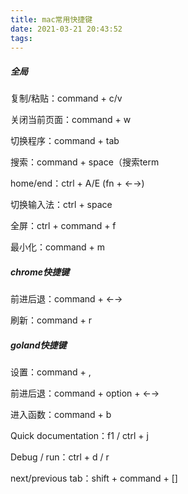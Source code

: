 ```yaml
---
title: mac常用快捷键
date: 2021-03-21 20:43:52
tags:
---
```




##### 全局

复制/粘贴：command + c/v

关闭当前页面：command + w

切换程序：command + tab

搜索：command + space（搜索term

home/end：ctrl + A/E  (fn + ←→)

切换输入法：ctrl + space

全屏：ctrl + command + f

最小化：command + m



##### chrome快捷键

前进后退：command + ←→

刷新：command + r





##### goland快捷键

设置：command + ,

前进后退：command + option + ←→

进入函数：command + b

Quick documentation：f1 / ctrl + j

Debug / run：ctrl + d / r

next/previous tab：shift + command + []